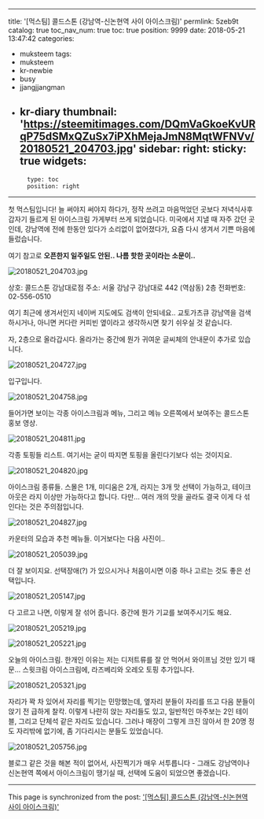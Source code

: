 
---
title: '[먹스팀] 콜드스톤 (강남역-신논현역 사이 아이스크림)'
permlink: 5zeb9t
catalog: true
toc_nav_num: true
toc: true
position: 9999
date: 2018-05-21 13:47:42
categories:
- muksteem
tags:
- muksteem
- kr-newbie
- busy
- jjangjjangman
- kr-diary
thumbnail: 'https://steemitimages.com/DQmVaGkoeKvURqP75dSMxQZuSx7iPXhMejaJmN8MqtWFNVv/20180521_204703.jpg'
sidebar:
    right:
        sticky: true
widgets:
    -
        type: toc
        position: right
---


첫 먹스팀입니다! 늘 써야지 써야지 하다가, 정작 쓰려고 마음먹었던 곳보다 저녁식사후 갑자기 들르게 된 아이스크림 가게부터 쓰게 되었습니다. 미국에서 지낼 때 자주 갔던 곳인데, 강남역에 전에  한동안 있다가 소리없이 없어졌다가, 요즘 다시 생겨서 기쁜 마음에 들렀습니다.

여기 참고로 **오픈한지 일주일도 안된.. 나름 핫한 곳이라는 소문이..**

![20180521_204703.jpg](https://steemitimages.com/DQmVaGkoeKvURqP75dSMxQZuSx7iPXhMejaJmN8MqtWFNVv/20180521_204703.jpg)

상호: 콜드스톤 강남대로점
주소: 서울 강남구 강남대로 442 (역삼동) 2층
전화번호: 02-556-0510

여기 최근에 생겨서인지 네이버 지도에도 검색이 안되네요.. 교토가츠큐 강남역을 검색하시거나, 아니면 커다란 커피빈 옆이라고 생각하시면 찾기 쉬우실 것 같습니다. 

자, 2층으로 올라갑시다. 올라가는 중간에 뭔가 귀여운 글씨체의 안내문이 추가로 있습니다.

![20180521_204727.jpg](https://steemitimages.com/DQmR83ErUp1NE2HJaprRqPGiLsuGtoqFFGMdRG1V5SGrpME/20180521_204727.jpg)

입구입니다.

![20180521_204758.jpg](https://steemitimages.com/DQmSuuLMTqiBw3Ruc6mL4W8NQpnDbmnTee79RJA3bDzWhye/20180521_204758.jpg)

들어가면 보이는 각종 아이스크림과 메뉴, 그리고 메뉴 오른쪽에서 보여주는 콜드스톤 홍보 영상.

![20180521_204811.jpg](https://steemitimages.com/DQmaFZZ6cCFjXcUqUsVqDWpow8q46VY6CMGNJpLKCNwFA8S/20180521_204811.jpg)

각종 토핑들 리스트. 여기서는 굳이 따지면 토핑을 올린다기보다 섞는 것이지요.

![20180521_204820.jpg](https://steemitimages.com/DQmTVAjwUk5tFUCoXZXUX5eugqZCV4hFnPKaE8gPYB4d7Ts/20180521_204820.jpg)

아이스크림 종류들. 스몰은 1개, 미디움은 2개, 라지는 3개 맛 선택이 가능하고, 테이크아웃은 라지 이상만 가능하다고 합니다. 다만... 여러 개의 맛을 골라도 결국 이게 다 섞인다는 것은 주의점입니다. 

![20180521_204827.jpg](https://steemitimages.com/DQmbh9qWDW242fdWFXok96z4HyE4sXjLQHjS79NWQxqKku2/20180521_204827.jpg)

카운터의 모습과 추천 메뉴들. 이거보다는 다음 사진이..

![20180521_205039.jpg](https://steemitimages.com/DQmUYhjKgMVQY3dyz9Us7hXh766oVMHrMb8G9v7FpAEVu5C/20180521_205039.jpg)

더 잘 보이지요. 선택장애(?) 가 있으시거나 처음이시면 이중 하나 고르는 것도 좋은 선택입니다.

![20180521_205147.jpg](https://steemitimages.com/DQmdMPyFQk7iUFgspaAuttBL5CN9pGJALCXd95v5jNFLC6E/20180521_205147.jpg)

다 고르고 나면, 이렇게 잘 섞어 줍니다. 중간에 뭔가 기교를 보여주시기도 해요.

![20180521_205219.jpg](https://steemitimages.com/DQmTAkUEDt3NafBMiocU5gBCTzNDtuvWzzd6erhkyvr9Bva/20180521_205219.jpg)

![20180521_205221.jpg](https://steemitimages.com/DQmbzaf9njDVYxvZHyaUYmeboDLq9vLHRqDUqjTszMgCGtv/20180521_205221.jpg)

오늘의 아이스크림. 한개인 이유는 저는 디저트류를 잘 안 먹어서 와이프님 것만 있기 때문... 스윗크림 아이스크림에, 라즈베리와 오레오 토핑 추가입니다.

![20180521_205321.jpg](https://steemitimages.com/DQmbFspLWrUwmGPPMheVrupe1Fg9dTPTLXZVHmKeoyaNZv5/20180521_205321.jpg)

자리가 꽉 차 있어서 자리를 찍기는 민망했는데, 옆자리 분들이 자리를 뜨고 다음 분들이 앉기 전 급하게 찰칵. 이렇게 나란히 앉는 자리들도 있고, 일반적인 마주보는 2인 테이블, 그리고 단체석 같은 자리도 있습니다. 그러나 매장이 그렇게 크진 않아서 한 20명 정도 자리밖에 없기에, 좀 기다리시는 분들도 있었습니다.

![20180521_205756.jpg](https://steemitimages.com/DQmUkNxg2T4sd51fNjH1GTBD7uTXFPyMYmnAZdprMYEjSbZ/20180521_205756.jpg)

블로그 같은 것을 해본 적이 없어서, 사진찍기가 매우 서투릅니다 - 그래도 강남역이나 신논현역 쪽에서 아이스크림이 땡기실 때, 선택에 도움이 되었으면 좋겠습니다.

- - -

This page is synchronized from the post: ['[먹스팀] 콜드스톤 (강남역-신논현역 사이 아이스크림)'](https://steemit.com/@glory7/5zeb9t)
